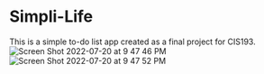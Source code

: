 # Simpli-Life

This is a simple to-do list app created as a final project for CIS193.
![Screen Shot 2022-07-20 at 9 47 46 PM](https://user-images.githubusercontent.com/85977885/180131878-f11237ed-ab24-4d37-9048-6c9c9c724995.png)
![Screen Shot 2022-07-20 at 9 47 52 PM](https://user-images.githubusercontent.com/85977885/180131885-745517a5-49df-4ecd-b6d2-f1575dd8aa80.png)

